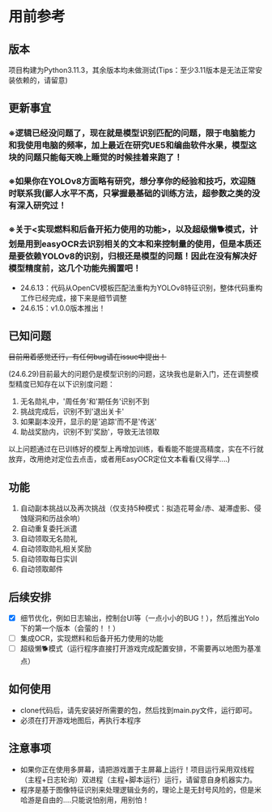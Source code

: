 # 用前参考

## 版本
项目构建为Python3.11.3，其余版本均未做测试(Tips：至少3.11版本是无法正常安装依赖的，请留意)

## 更新事宜

### ※逻辑已经没问题了，现在就是模型识别匹配的问题，限于电脑能力和我使用电脑的频率，加上最近在研究UE5和编曲软件水果，模型这块的问题只能每天晚上睡觉的时候挂着来跑了！
### ※如果你在YOLOv8方面略有研究，想分享你的经验和技巧，欢迎随时联系我(鄙人水平不高，只掌握最基础的训练方法，超参数之类的没有深入研究过！
### ※关于<实现燃料和后备开拓力使用的功能>，以及超级懒🐕模式，计划是用到easyOCR去识别相关的文本和来控制量的使用，但是本质还是要依赖YOLOv8的识别，归根还是模型的问题！因此在没有解决好模型精度前，这几个功能先搁置吧！

* 24.6.13：代码从OpenCV模板匹配法重构为YOLOv8特征识别，整体代码重构工作已经完成，接下来是细节调整
* 24.6.15：v1.0.0版本推出！

## 已知问题

~~目前用着感觉还行，有任何bug请在issue中提出！~~

(24.6.29)目前最大的问题仍是模型识别的问题，这块我也是新入门，还在调整模型精度已知存在以下识别度问题：
1. 无名勋礼中，'周任务'和'期任务'识别不到
2. 挑战完成后，识别不到'退出关卡'
3. 如果副本没开，显示的是'追踪'而不是'传送'
4. 助战奖励内，识别不到'奖励'，导致无法领取

以上问题通过在已训练好的模型上再增加训练，看看能不能提高精度，实在不行就放弃，改用绝对定位去点击，或者用EasyOCR定位文本看看(又得学....)

## 功能

1. 自动副本挑战以及再次挑战（仅支持5种模式：拟造花萼金/赤、凝滞虚影、侵蚀隧洞和历战余响）
2. 自动重复委托派遣
3. 自动领取无名勋礼
4. 自动领取勋礼相关奖励
5. 自动领取每日实训
6. 自动领取邮件

## 后续安排

- [x] 细节优化，例如日志输出，控制台UI等（一点小小的BUG！），然后推出Yolo下的第一个版本（会萤的！！）
- [ ] 集成OCR，实现燃料和后备开拓力使用的功能
- [ ] 超级懒🐕模式（运行程序直接打开游戏完成配置安排，不需要再以地图为基准点）

## 如何使用

- clone代码后，请先安装好所需要的包，然后找到main.py文件，运行即可。
- 必须在打开游戏地图后，再执行本程序

## 注意事项

* 如果你正在使用多屏幕，请把游戏置于主屏幕上运行！项目运行采用双线程（主程+日志轮询）双进程（主程+脚本运行）运行，请留意自身机器实力。
* 程序是基于图像特征识别来处理逻辑业务的，理论上是无封号风险的，但是米哈游是自由的....只能说怕别用，用别怕！